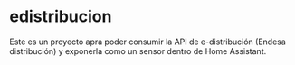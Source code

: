 # edistribucion
Este es un proyecto apra poder consumir la API de e-distribución (Endesa distribución) y exponerla como un sensor dentro de Home Assistant. 
